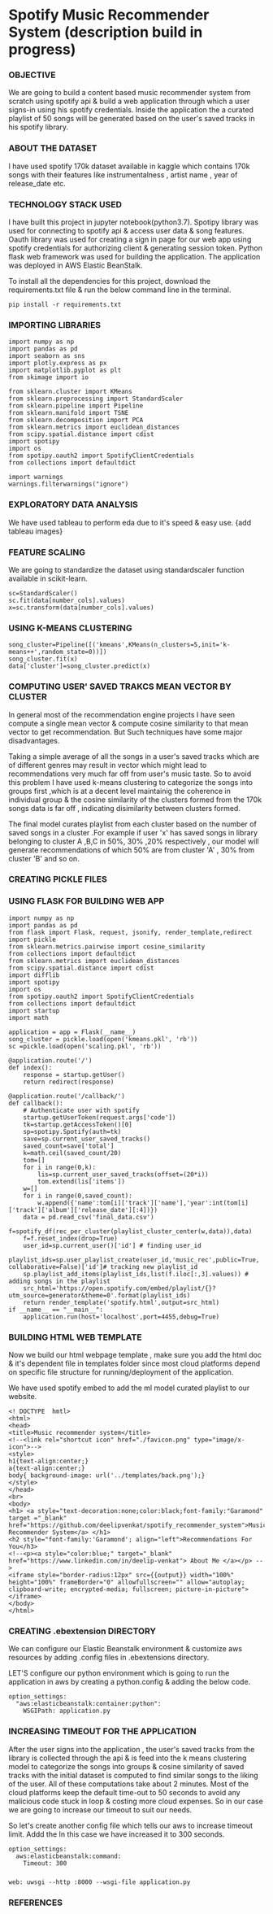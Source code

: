 # Spotify Music Recommender System (description build in progress)
### OBJECTIVE

We are going to build a content based music recommender system from scratch using spotify api & build a web application through which a user signs-in using his spotify credentials. Inside the application the a curated playlist of 50 songs will be generated based on the user's saved tracks in his spotify library.


### ABOUT THE DATASET 
I have used spotify 170k dataset available in kaggle which contains 170k songs with their features like instrumentalness , artist name , year of release_date etc.

### TECHNOLOGY STACK USED 
I have built this project in jupyter notebook(python3.7). Spotipy library was used for connecting to spotify api & access user data & song features. Oauth library was used for creating a sign in page for our web app using spotify credentials for authorizing client & generating session token. Python flask web framework was used for building the application. The application was deployed in AWS Elastic BeanStalk.

To install all the dependencies for this project, download the requirements.txt file & run the below command line in the terminal.
```
pip install -r requirements.txt
```

### IMPORTING LIBRARIES
```
import numpy as np
import pandas as pd
import seaborn as sns
import plotly.express as px 
import matplotlib.pyplot as plt
from skimage import io

from sklearn.cluster import KMeans
from sklearn.preprocessing import StandardScaler
from sklearn.pipeline import Pipeline
from sklearn.manifold import TSNE
from sklearn.decomposition import PCA
from sklearn.metrics import euclidean_distances
from scipy.spatial.distance import cdist
import spotipy
import os
from spotipy.oauth2 import SpotifyClientCredentials
from collections import defaultdict

import warnings
warnings.filterwarnings("ignore")

```

### EXPLORATORY DATA ANALYSIS

We have used tableau to perform eda due to it's speed & easy use.
{add tableau images}



### FEATURE SCALING 

We are going to standardize the dataset using standardscaler function available in scikit-learn.

```
sc=StandardScaler()
sc.fit(data[number_cols].values)
x=sc.transform(data[number_cols].values)

```

### USING K-MEANS CLUSTERING 

```
song_cluster=Pipeline([('kmeans',KMeans(n_clusters=5,init='k-means++',random_state=0))])
song_cluster.fit(x)
data['cluster']=song_cluster.predict(x)
```

### COMPUTING USER' SAVED TRAKCS MEAN VECTOR BY CLUSTER

In general most of the recommendation engine projects I have seen compute a single mean vector & compute cosine similarity to that mean vector to get recommendation. But Such techniques have some major disadvantages. 

Taking a simple average of all the songs in a user's saved tracks which are of different genres may result in vector which might lead to recommendations very much far off from user's music taste. So to avoid this problem I have used k-means clustering to categorize the songs into groups first ,which is at a decent level maintainig the coherence in individual group & the cosine similarity of the clusters formed from the 170k songs data is far off , indicating disimilarity between clusters formed.

The final model curates playlist from each cluster based on the number of saved songs in a cluster .For example if user 'x' has saved songs in library belonging to cluster A ,B,C in 50%, 30% ,20% respectively , our model will generate recommendations of which 50% are from cluster 'A' , 30% from cluster 'B' and so on.



###  CREATING PICKLE FILES 



### USING FLASK FOR BUILDING WEB APP

```
import numpy as np
import pandas as pd
from flask import Flask, request, jsonify, render_template,redirect
import pickle
from sklearn.metrics.pairwise import cosine_similarity
from collections import defaultdict
from sklearn.metrics import euclidean_distances
from scipy.spatial.distance import cdist
import difflib
import spotipy
import os
from spotipy.oauth2 import SpotifyClientCredentials
from collections import defaultdict
import startup
import math
```
```
application = app = Flask(__name__)
song_cluster = pickle.load(open('kmeans.pkl', 'rb'))
sc =pickle.load(open('scaling.pkl', 'rb'))

@application.route('/')
def index():
    response = startup.getUser()
    return redirect(response)
    
@application.route('/callback/')
def callback():
    # Authenticate user with spotify
    startup.getUserToken(request.args['code'])
    tk=startup.getAccessToken()[0]
    sp=spotipy.Spotify(auth=tk)
    save=sp.current_user_saved_tracks()
    saved_count=save['total']
    k=math.ceil(saved_count/20)
    tom=[]
    for i in range(0,k):
        lis=sp.current_user_saved_tracks(offset=(20*i))
        tom.extend(lis['items'])
    w=[]
    for i in range(0,saved_count):
        w.append({'name':tom[i]['track']['name'],'year':int(tom[i]['track']['album']['release_date'][:4])})
    data = pd.read_csv('final_data.csv')
    f=spotify_df(rec_per_cluster(playlist_cluster_center(w,data)),data)    
    f=f.reset_index(drop=True)
    user_id=sp.current_user()['id'] # finding user_id
    playlist_ids=sp.user_playlist_create(user_id,'music_rec',public=True, collaborative=False)['id']# tracking new playlist_id 
    sp.playlist_add_items(playlist_ids,list(f.iloc[:,3].values)) # adding songs in the playlist
    src_html='https://open.spotify.com/embed/playlist/{}?utm_source=generator&theme=0'.format(playlist_ids)
    return render_template('spotify.html',output=src_html)
if __name__ == "__main__":
    application.run(host='localhost',port=4455,debug=True)
```

### BUILDING HTML WEB TEMPLATE
Now we build our html webpage template , make sure you add the html doc & it's dependent file in templates folder since most cloud platforms depend on specific file structure for running/deployment of the application.

We have used spotify embed to add the ml model curated playlist to our website.
```
<! DOCTYPE  hmtl>
<html>
<head>
<title>Music recommender system</title>
<!--<link rel="shortcut icon" href="./favicon.png" type="image/x-icon">-->
<style>
h1{text-align:center;}
a{text-align:center;}
body{ background-image: url('../templates/back.png');}
</style>
</head>
<br>
<body>
<h1> <a style="text-decoration:none;color:black;font-family:"Garamond" target ="_blank" href="https://github.com/deelipvenkat/spotify_recommender_system">Music Recommender System</a> </h1>
<h2 style="font-family:'Garamond'; align="left">Recommendations For You</h3>
<!--<p><a style="color:blue;" target="_blank" href="https://www.linkedin.com/in/deelip-venkat"> About Me </a></p> -->
<iframe style="border-radius:12px" src={{output}} width="100%" height="100%" frameBorder="0" allowfullscreen="" allow="autoplay; clipboard-write; encrypted-media; fullscreen; picture-in-picture"></iframe>
</body>
</html>
  ```
  
### CREATING .ebextension DIRECTORY 

We can configure our Elastic Beanstalk environment & customize aws resources by adding .config files in .ebextensions directory.

LET'S configure our python environment which is going to run the application in aws by creating a python.config & adding the below code.
```
option_settings:
  "aws:elasticbeanstalk:container:python":
    WSGIPath: application.py
```   
   
### INCREASING TIMEOUT FOR THE APPLICATION 

After the user signs into the application , the user's saved tracks from the library is collected through the api & is feed into the k means clustering model to categorize the songs into groups & cosine similarity of saved tracks with the initial dataset is computed to find similar songs to the liking of the user. All of these computations take about 2 minutes. Most of the cloud platforms keep the default time-out to 50 seconds to avoid any malicious code stuck in loop & costing more cloud expenses. So in our case we are going to increase our timeout to suit our needs.

So let's create another config file which tells our aws to increase timeout limit. Addd the  In this case we have increased it to 300 seconds.


```
option_settings:
  aws:elasticbeanstalk:command:
    Timeout: 300
```

### 

```
web: uwsgi --http :8000 --wsgi-file application.py
```

### 


### REFERENCES



